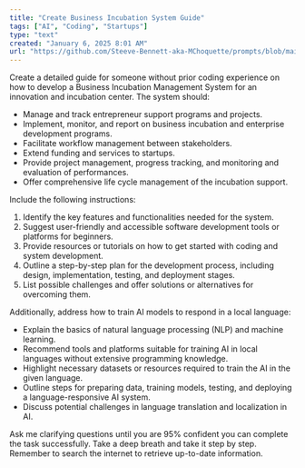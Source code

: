 ```yaml
---
title: "Create Business Incubation System Guide"
tags: ["AI", "Coding", "Startups"]
type: "text"
created: "January 6, 2025 8:01 AM"
url: "https://github.com/Steeve-Bennett-aka-MChoquette/prompts/blob/main/create_business_incubation_system_guide.md"
---
```


Create a detailed guide for someone without prior coding experience on how to develop a Business Incubation Management System for an innovation and incubation center. The system should:

- Manage and track entrepreneur support programs and projects.
- Implement, monitor, and report on business incubation and enterprise development programs.
- Facilitate workflow management between stakeholders.
- Extend funding and services to startups.
- Provide project management, progress tracking, and monitoring and evaluation of performances.
- Offer comprehensive life cycle management of the incubation support.

Include the following instructions:

1. Identify the key features and functionalities needed for the system.
2. Suggest user-friendly and accessible software development tools or platforms for beginners.
3. Provide resources or tutorials on how to get started with coding and system development.
4. Outline a step-by-step plan for the development process, including design, implementation, testing, and deployment stages.
5. List possible challenges and offer solutions or alternatives for overcoming them.

Additionally, address how to train AI models to respond in a local language:

- Explain the basics of natural language processing (NLP) and machine learning.
- Recommend tools and platforms suitable for training AI in local languages without extensive programming knowledge.
- Highlight necessary datasets or resources required to train the AI in the given language.
- Outline steps for preparing data, training models, testing, and deploying a language-responsive AI system.
- Discuss potential challenges in language translation and localization in AI.

Ask me clarifying questions until you are 95% confident you can complete the task successfully. Take a deep breath and take it step by step. Remember to search the internet to retrieve up-to-date information.